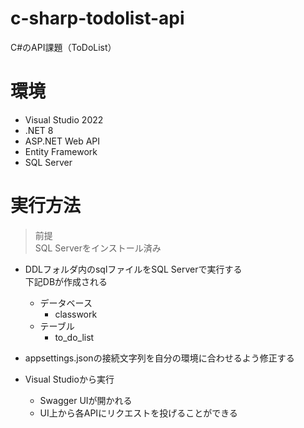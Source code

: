 # c-sharp-todolist-api
C#のAPI課題（ToDoList）

# 環境
- Visual Studio 2022
- .NET 8
- ASP.NET Web API
- Entity Framework
- SQL Server

# 実行方法
>前提\
SQL Serverをインストール済み

- DDLフォルダ内のsqlファイルをSQL Serverで実行する\
下記DBが作成される
  - データベース
    - classwork
  - テーブル
    - to_do_list

- appsettings.jsonの接続文字列を自分の環境に合わせるよう修正する

- Visual Studioから実行
  - Swagger UIが開かれる
  - UI上から各APIにリクエストを投げることができる
